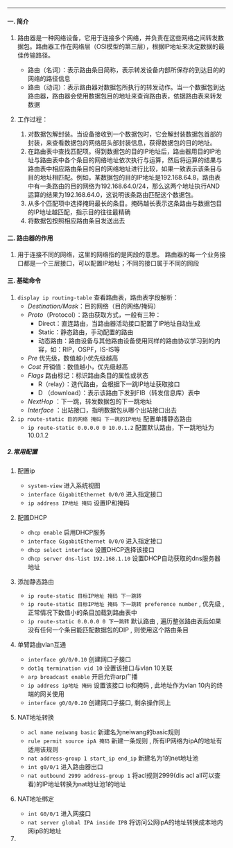 
- - - 
#### 一. 简介
1. 路由器是一种网络设备，它用于连接多个网络，并负责在这些网络之间转发数据包。路由器工作在网络层（OSI模型的第三层），根据IP地址来决定数据的最佳传输路径。
	- 路由（名词）：表示路由条目简称，表示转发设备内部所保存的到达目的的网络的路径信息
	- 路由（动词）：表示路由器对数据包所执行的转发动作。当一个数据包到达路由器，路由器会使用数据包目的地址来查询路由表，依据路由表来转发数据

2. 工作过程：
	1. 对数据包解封装。当设备接收到一个数据包时，它会解封装数据包首部的封装，来查看数据包的网络层头部封装信息，获得数据包的目的地址。
	2. 在路由表中查找匹配项。得到数据包的目的IP地址后，路由器用目的IP地址与路由表中各个条目的网络地址依次执行与运算，然后将运算的结果与路由表中相应路由条目的目的网络地址进行比较，如果一致表示该条目与目的地址相匹配。例如，某数据包的目的IP地址是192.168.64.8，路由表中有一条路由的目的网络为192.168.64.0/24，那么这两个地址执行AND 运算的结果为192.168.64.0，这说明该条路由匹配这个数据包。
	3. 从多个匹配项中选择掩码最长的条目。掩码越长表示这条路由与数据包目的IP地址越匹配，指示目的往往最精确
	4. 将数据包按照相应路由条目发送出去
#### 二. 路由器的作用
1. 用于连接不同的网络，这里的网络指的是网段的意思。
路由器的每一个业务接口都是一个三层接口，可以配置IP地址；不同的接口属于不同的网段

#### 三. 基础命令
1. `display ip routing-table` 查看路由表，路由表字段解析：
	- *Destination/Mask*：目的网络（目的网络/掩码）
	- *Proto*（Protocol）：路由获取方式，一般有三种：
		- Direct：直连路由，当路由器活动接口配置了IP地址自动生成
		- Static：静态路由，手动配置的路由
		- 动态路由：路由设备与其他路由设备使用同样的路由协议学习到的内容，如：RIP，OSPF，IS-IS等
	- *Pre* 优先级，数值越小优先级越高
	- *Cost* 开销值：数值越小，优先级越高
	- *Flags* 路由标记：标识路由条目的属性或状态
		- R（relay）：迭代路由，会根据下一跳IP地址获取接口
		- D （download）：表示该路由下发到FIB（转发信息库）表中
	- *NextHop* ：下一跳，转发数据包的下一跳地址
	- *Interface* ：出站接口，指明数据包从哪个出站接口出去
2. `ip route-static 目的网络 掩码 下一跳的IP地址` 配置单播静态路由
	- `ip route-static 0.0.0.0 0 10.0.1.2` 配置默认路由，下一跳地址为10.0.1.2

##### 2.常用配置
1. 配置ip
	- `system-view` 进入系统视图
	- `interface GigabitEthernet 0/0/0` 进入指定接口
	- `ip address IP地址 掩码` 设置IP和掩码

2. 配置DHCP
	- `dhcp enable` 启用DHCP服务
	- `interface GigabitEthernet 0/0/0` 进入指定接口
	- `dhcp select interface`  设置DHCP选择该接口
	- `dhcp server dns-list 192.168.1.10` 设置DHCP自动获取的dns服务器地址 

3. 添加静态路由
	- `ip route-static 目标IP地址 掩码 下一跳转`
	- `ip route-static 目标IP地址 掩码 下一跳转 preference number` , 优先级 , 正常情况下数值小的条目加载到路由表中
	- `ip route-static 0.0.0.0 0 下一跳转` 默认路由 ,   遍历整张路由表后如果没有任何一个条目能匹配数据包的DIP , 则使用这个路由条目

4. 单臂路由vlan互通
	- `interface g0/0/0.10` 创建网口子接口
	- `dot1q termination vid 10` 设置该接口与vlan 10关联
	- `arp broadcast enable` 开启允许arp广播
	-  `ip address ip地址 掩码` 设置该接口 ip和掩码 , 此地址作为vlan 10内的终端的网关使用
	- `interface g0/0/0.20` 创建网口子接口, 剩余操作同上

5. NAT地址转换
	- `acl name neiwang basic` 新建名为neiwang的basic规则
	- `rule permit source ipA 掩码` 新建一条规则 , 所有IP网络为ipA的地址有适用该规则
	- `nat address-group 1 start_ip end_ip` 新建名为1的net地址池
	- `int g0/0/1` 进入路由器出口
	- `nat outbound 2999 address-group 1` 将acl规则2999(dis acl all可以查看)的IP地址转换为nat地址池1的地址

6. NAT地址绑定
	- `int G0/0/1` 进入网接口
	- `nat server global IPA inside IPB` 将访问公网ipA的地址转换成本地内网ipB的地址



2. 
